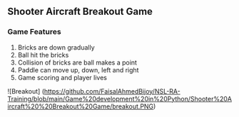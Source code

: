 <h2>Shooter Aircraft Breakout Game </h2>
<h3>Game Features</h3>
<ol>
<li>Bricks are down gradually</li>
<li>Ball hit the bricks</li>
<li>Collision of bricks are ball makes a point</li>
<li>Paddle can move up, down, left and right</li>
<li>Game scoring and player lives</li>
</ol>


![Breakout] (https://github.com/FaisalAhmedBijoy/NSL-RA-Training/blob/main/Game%20development%20in%20Python/Shooter%20Aircraft%20%20Breakout%20Game/breakout.PNG)
